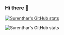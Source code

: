 ### Hi there 👋

<!--
**SurentharRajamohan/SurentharRajamohan** is a ✨ _special_ ✨ repository because its `README.md` (this file) appears on your GitHub profile.

Here are some ideas to get you started:

- 🔭 I’m currently working on ...
- 🌱 I’m currently learning ...
- 👯 I’m looking to collaborate on ...
- 🤔 I’m looking for help with ...
- 💬 Ask me about ...
- 📫 How to reach me: ...
- 😄 Pronouns: ...
- ⚡ Fun fact: ...
-->

[![Surenthar's GitHub stats](https://github-readme-stats.vercel.app/api?username=SurentharRajamohan&count_private=true)](https://github.com/SurentharRajamohan/github-readme-stats)

![Surenthar's GitHub stats](https://github-readme-stats.vercel.app/api?username=SurentharRajamohan&show_icons=true)
